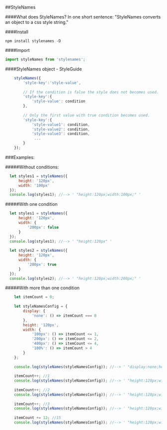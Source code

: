 ##StyleNames

####What does StyleNames?
  In one short sentence: "StyleNames converts an object to a css style string."

####Install
```
npm install stylenames -D
```
####Import
 ```javascript
 import styleNames from 'stylenames';
 ```


####StyleNames object - StyleGuide
```javascript
    styleNames({
        'style-key':'style-value',
        
        // If the condition is false the style does not becomes used.
        'style-key':{
            'style-value': condition
        },
                    
        // Only the first value with true condition becomes used.
        'style-key':{
            'style-value1': condition,
            'style-value2': condition,
            'style-value3': condition,
             ...
        }
    });
```
###Examples:

#####Without conditions:
  ```javascript
    let styles1 = styleNames({
        height: '120px',
        width: '100px'
    });
    console.log(styles1); //--> ' "height:120px;width:100px;" '
  ```
       
#####With one condition
  ```javascript
    let styles1 = styleNames({
        height: '120px',
        width: {
            '200px': false
        }
    });
    console.log(styles1); //--> ' "height:120px" '
   
    let styles2 = styleNames({
        height: '120px',
        width: {
            '200px': true
        }
    });
    console.log(styles2); //--> ' "height:120px;width:200px;" '
   ```
#####With more than one condition

```javascript
    let itemCount = 0;
 
    let styleNamesConfig = {
        display: {
            'none': () => itemCount === 0
        },
        height: '120px',
        width: {
            '100px': () => itemCount <= 1,
            '200px': () => itemCount <= 2,
            '400px': () => itemCount <= 4,
            '100%': () => itemCount > 4
        }
    };
 
    console.log(styleNames(styleNamesConfig)); //--> ' "display:none;height:120px;width:100px;" '
 
    itemCount++; //1
    console.log(styleNames(styleNamesConfig)); //--> ' "height:120px;width:100px;" '
 
    itemCount++; //2
    console.log(styleNames(styleNamesConfig)); //--> ' "height:120px;width:200px;" '
 
    itemCount++; //3
    console.log(styleNames(styleNamesConfig)); //--> ' "height:120px;width:400px;" '
 
    itemCount += 12; //15
    console.log(styleNames(styleNamesConfig)); //--> ' "height:120px;width:100%;" '

```
 
